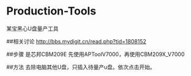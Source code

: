 # Production-Tools
某宝黑心U盘量产工具

##相关讨论
http://bbs.mydigit.cn/read.php?tid=1808152

##步骤
是芯邦CBM209E
先使用APToolV7000，再使用CBM209X_V7000

##方法
去除电脑其他U盘，只插入待量产u盘。依次点击开始。

